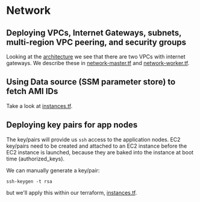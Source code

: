 # Network

## Deploying VPCs, Internet Gateways, subnets, multi-region VPC peering, and security groups

Looking at the [architecture](images/architecture.jpg) we see that there are two VPCs with internet gateways.
We describe these in [network-master.tf](../terraform/network-master.tf) and [network-worker.tf](../terraform/network-worker.tf).

## Using Data source (SSM parameter store) to fetch AMI IDs

Take a look at [instances.tf](../terraform/instances.tf).

## Deploying key pairs for app nodes

The key/pairs will provide us `ssh` access to the application nodes.
EC2 key/pairs need to be created and attached to an EC2 instance before the EC2 instance is launched, because they are baked into the instance at boot time (authorized_keys).

We can manually generate a key/pair:
```shell
ssh-keygen -t rsa
```
but we'll apply this within our terraform, [instances.tf](../terraform/instances.tf).